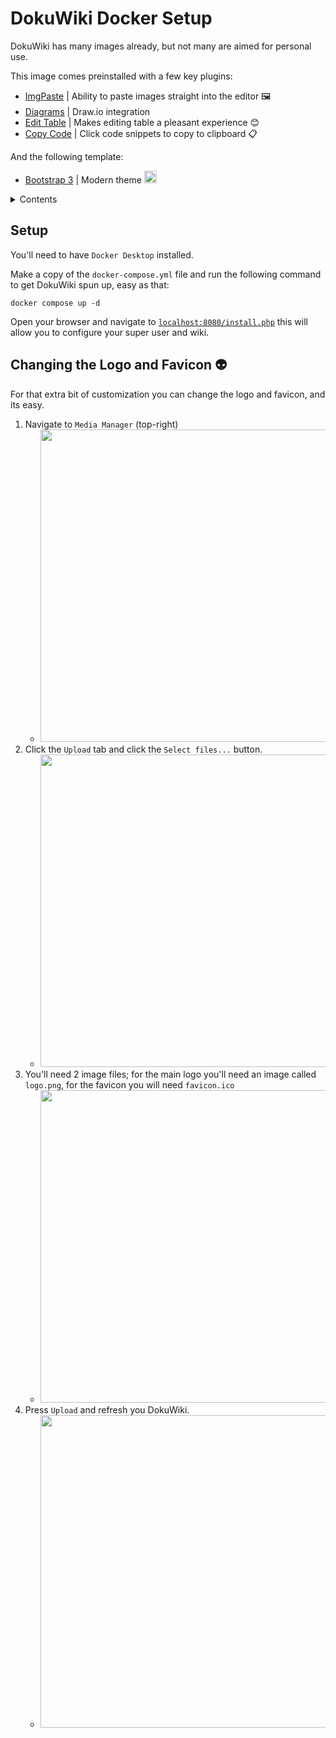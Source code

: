 # DokuWiki Docker Setup

DokuWiki has many images already, but not many are aimed for personal use.

This image comes preinstalled with a few key plugins:

- [ImgPaste](https://www.dokuwiki.org/plugin:imgpaste) | Ability to paste images straight into the editor 🖼️
- [Diagrams](https://www.dokuwiki.org/plugin:diagrams) | Draw.io integration <img height="16" src="https://images.squarespace-cdn.com/content/v1/5a0db00aa803bb3cf9879f92/1572420904141-IUYZOF19BTEJ3UFEFH6T/Drawio.png" />
- [Edit Table](https://www.dokuwiki.org/plugin:edittable) | Makes editing table a pleasant experience 😊
- [Copy Code](https://www.dokuwiki.org/plugin:copycode) | Click code snippets to copy to clipboard 📋

And the following template:
- [Bootstrap 3](https://www.dokuwiki.org/template:bootstrap3) | Modern theme <img height="20" src="https://www.tutorjoes.in/img/bootstrap-icon.png" />

<details>
  <summary>Contents</summary>

  1. [Setup](#setup)
  2. [Changing the Logo and Favicon](#changing-the-logo-and-favicon-)
</details>

## Setup

You'll need to have `Docker Desktop` installed.

Make a copy of the `docker-compose.yml` file and run the following command to get DokuWiki spun up, easy as that:

```
docker compose up -d
```

Open your browser and navigate to [`localhost:8080/install.php`](http://localhost:8080/install.php) this will allow you to configure your super user and wiki.

## Changing the Logo and Favicon 👽

For that extra bit of customization you can change the logo and favicon, and its easy.

1. Navigate to `Media Manager` (top-right)
   - <img width="500" src="https://github.com/sungreenpepper/dokuwiki/assets/159649930/004ce2b6-1eae-4c11-90f9-0f3939fe0875" />
2. Click the `Upload` tab and click the `Select files...` button. 
   - <img width="500" src="https://github.com/sungreenpepper/dokuwiki/assets/159649930/ea52ee25-ec32-47b1-b1a8-bbdf69004d28" />
3. You'll need 2 image files; for the main logo you'll need an image called `logo.png`, for the favicon you will need `favicon.ico`
   - <img width="500" src="https://github.com/sungreenpepper/dokuwiki/assets/159649930/18abfb11-753c-49e8-af2d-75ee2c3fb5e2" />
4. Press `Upload` and refresh you DokuWiki.
   - <img width="500" src="https://github.com/sungreenpepper/dokuwiki/assets/159649930/e68343b7-9a67-425f-b4c4-f6476d805e48" />


